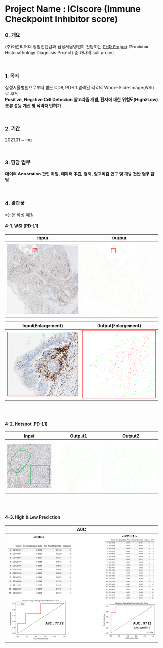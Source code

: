 # Project Name : ICIscore (Immune Checkpoint Inhibitor score)

### 0. 개요
(주)아론티어의 정밀진단팀과 삼성서울병원이 전담하는 [PHD Project](https://github.com/AhnHeeYoung/Projects-Arontier/blob/master/ICIscore/doc/PHD.PNG) (Precision Histopathology Diagnosis Project) 중 하나의 sub project   


<br />

### 1. 목적
삼성서울병원으로부터 받은 CD8, PD-L1 염색된 각각의 Whole-Slide-Image(WSI)로 부터   
**Positive, Negative Cell Detection 알고리즘 개발, 환자에 대한 위험도(High&Low) 분류 성능 계산 및 식약처 인허가**

<br />
  
### 2. 기간
2021.01 ~ ing

<br />

### 3. 담당 업무
**데이터 Annotation 관련 미팅, 데이터 추출, 정제, 알고리즘 연구 및 개발 전반 업무 담당**   

<br />

### 4. 결과물 
※논문 작성 예정   


#### 4-1. WSI (PD-L1)

| Input | Output |
|---|---|
|![doc/Input.PNG](./doc/Input.PNG)|![./doc/Output.PNG](./doc/Output.PNG)|   

| Input(Enlargement) | Output(Enlargement) |
|---|---|
|![doc/Input_Enlargement.PNG](./doc/Input_Enlargement.PNG)|![./doc/Output_Enlargement.PNG](./doc/Output_Enlargement.PNG)|

<br />
<br />

#### 4-2. Hotspot (PD-L1)

| Input | Output1 | Output2 |
|---|---|---|
|![doc/Input_Hotspot.PNG](./doc/Input_Hotspot.PNG)|![./doc/Hotspot_Output1.png](./doc/Hotspot_Output1.png)|![./doc/Hotspot_Output2.png](./doc/Hotspot_Output2.png)|

<br />
<br />

#### 4-3. High & Low Prediction

| AUC |
|---|
|![doc/auc.PNG](./doc/auc.PNG)|

<br />
<br />

